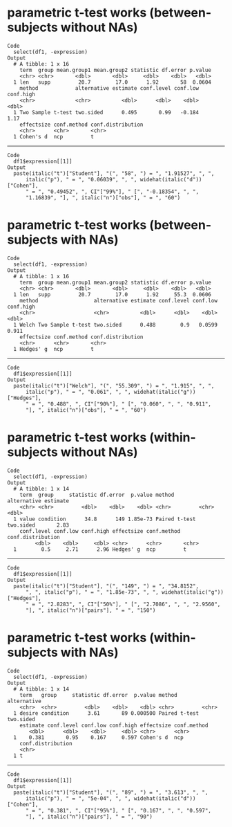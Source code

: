 # parametric t-test works (between-subjects without NAs)

    Code
      select(df1, -expression)
    Output
      # A tibble: 1 x 16
        term  group mean.group1 mean.group2 statistic df.error p.value
        <chr> <chr>       <dbl>       <dbl>     <dbl>    <dbl>   <dbl>
      1 len   supp         20.7        17.0      1.92       58  0.0604
        method            alternative estimate conf.level conf.low conf.high
        <chr>             <chr>          <dbl>      <dbl>    <dbl>     <dbl>
      1 Two Sample t-test two.sided      0.495       0.99   -0.184      1.17
        effectsize conf.method conf.distribution
        <chr>      <chr>       <chr>            
      1 Cohen's d  ncp         t                

---

    Code
      df1$expression[[1]]
    Output
      paste(italic("t")["Student"], "(", "58", ") = ", "1.91527", ", ", 
          italic("p"), " = ", "0.06039", ", ", widehat(italic("d"))["Cohen"], 
          " = ", "0.49452", ", CI"["99%"], " [", "-0.18354", ", ", 
          "1.16839", "], ", italic("n")["obs"], " = ", "60")

# parametric t-test works (between-subjects with NAs)

    Code
      select(df1, -expression)
    Output
      # A tibble: 1 x 16
        term  group mean.group1 mean.group2 statistic df.error p.value
        <chr> <chr>       <dbl>       <dbl>     <dbl>    <dbl>   <dbl>
      1 len   supp         20.7        17.0      1.92     55.3  0.0606
        method                  alternative estimate conf.level conf.low conf.high
        <chr>                   <chr>          <dbl>      <dbl>    <dbl>     <dbl>
      1 Welch Two Sample t-test two.sided      0.488        0.9   0.0599     0.911
        effectsize conf.method conf.distribution
        <chr>      <chr>       <chr>            
      1 Hedges' g  ncp         t                

---

    Code
      df1$expression[[1]]
    Output
      paste(italic("t")["Welch"], "(", "55.309", ") = ", "1.915", ", ", 
          italic("p"), " = ", "0.061", ", ", widehat(italic("g"))["Hedges"], 
          " = ", "0.488", ", CI"["90%"], " [", "0.060", ", ", "0.911", 
          "], ", italic("n")["obs"], " = ", "60")

# parametric t-test works (within-subjects without NAs)

    Code
      select(df1, -expression)
    Output
      # A tibble: 1 x 14
        term  group     statistic df.error  p.value method        alternative estimate
        <chr> <chr>         <dbl>    <dbl>    <dbl> <chr>         <chr>          <dbl>
      1 value condition      34.8      149 1.85e-73 Paired t-test two.sided       2.83
        conf.level conf.low conf.high effectsize conf.method conf.distribution
             <dbl>    <dbl>     <dbl> <chr>      <chr>       <chr>            
      1        0.5     2.71      2.96 Hedges' g  ncp         t                

---

    Code
      df1$expression[[1]]
    Output
      paste(italic("t")["Student"], "(", "149", ") = ", "34.8152", 
          ", ", italic("p"), " = ", "1.85e-73", ", ", widehat(italic("g"))["Hedges"], 
          " = ", "2.8283", ", CI"["50%"], " [", "2.7086", ", ", "2.9560", 
          "], ", italic("n")["pairs"], " = ", "150")

# parametric t-test works (within-subjects with NAs)

    Code
      select(df1, -expression)
    Output
      # A tibble: 1 x 14
        term   group     statistic df.error  p.value method        alternative
        <chr>  <chr>         <dbl>    <dbl>    <dbl> <chr>         <chr>      
      1 desire condition      3.61       89 0.000500 Paired t-test two.sided  
        estimate conf.level conf.low conf.high effectsize conf.method
           <dbl>      <dbl>    <dbl>     <dbl> <chr>      <chr>      
      1    0.381       0.95    0.167     0.597 Cohen's d  ncp        
        conf.distribution
        <chr>            
      1 t                

---

    Code
      df1$expression[[1]]
    Output
      paste(italic("t")["Student"], "(", "89", ") = ", "3.613", ", ", 
          italic("p"), " = ", "5e-04", ", ", widehat(italic("d"))["Cohen"], 
          " = ", "0.381", ", CI"["95%"], " [", "0.167", ", ", "0.597", 
          "], ", italic("n")["pairs"], " = ", "90")

